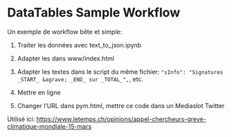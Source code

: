# DataTables Sample Workflow

Un exemple de workflow bête et simple:

1. Traiter les données avec text_to_json.ipynb

2. Adapter les <th> dans www/index.html

3. Adapter les textes dans le script du même fichier: `"sInfo": "Signatures _START_ &agrave; _END_ sur _TOTAL_",`, etc.

4. Mettre en ligne

5. Changer l’URL dans pym.html, mettre ce code dans un Mediaslot Twitter

Utilisé ici: https://www.letemps.ch/opinions/appel-chercheurs-greve-climatique-mondiale-15-mars
